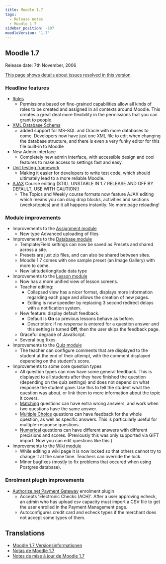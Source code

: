 ```yaml
---
title: Moodle 1.7
tags:
  - Release notes
  - Moodle 1.7
sidebar_position: -107
moodleVersion: '1.7'
---
```


## Moodle 1.7

Release date: 7th November, 2006

[This page shows details about issues resolved in this version](http://tracker.moodle.org/secure/ReleaseNote.jspa?version=10120&styleName=Html&projectId=10011&Create=Create)

### Headline features

- [Roles](/docs/apis/subsystems/roles)
  - Permissions based on fine-grained capabilities allow all kinds of roles to be created and assigned in all contexts around Moodle. This creates a great deal more flexibility in the permissions that you can grant to people.
- [XML Database Schema](https://docs.moodle.org/dev/XMLDB_Documentation)
  - added support for MS-SQL and Oracle with more databases to come. Developers now have just one XML file to edit when changing the database structure, and there is even a very funky editor for this file built-in to Moodle
- New Admin interface
  - Completely new admin interface, with accessible design and cool features to make access to settings fast and easy.
- [Unit testing framework](https://docs.moodle.org/dev/Unit_tests)
  - Making it easier for developers to write test code, which should ultimately lead to a more reliable Moodle.
- [AJAX](https://docs.moodle.org/dev/AJAX) Course editing (STILL UNSTABLE IN 1.7 RELEASE AND OFF BY DEFAULT, USE WITH CAUTION!)
  - The Topics and Weekly course formats now feature AJAX editing which means you can drag drop blocks, activities and sections (weeks/topics) and it all happens instantly. No more page reloading!

### Module improvements

- Improvements to the [Assignment module](https://docs.moodle.org/en/Assignment_module)
  - New type Advanced uploading of files
- Improvements to the [Database module](https://docs.moodle.org/en/Database_module)
  - Template/Field settings can now be saved as Presets and shared across a site.
  - Presets are just zip files, and can also be shared between sites.
  - Moodle 1.7 comes with one sample preset (an Image Gallery) with more to come.
  - New latitude/longitude data type
- Improvements to the [Lesson module](https://docs.moodle.org/en/Lesson_module)
  - Now has a more unified view of lesson screens.
  - Teacher editing:
    - Collapsed view has a nicer format, displays more information regarding each page and allows the creation of new pages.
    - Editing is now speedier by replacing 3 second redirect delays with a notification system.
  - New feature: display default feedback.
    - Default is **On** so previous lessons behave as before.
    - Description: if no *response* is entered for a question answer and this setting is turned **Off**, then the user skips the feedback page.
  - Graceful degrade of JavaScript.
  - Several bug fixes.
- Improvements to the [Quiz module](https://docs.moodle.org/en/Quiz_module)
  - The teacher can configure comments that are displayed to the student at the end of their attempt, with the comment displayed depending on the student's score.
- Improvements to some core question types
  - All question types can now have some general feedback. This is displayed to all students after they have finished the question (depending on the quiz settings) and does not depend on what response the student gave. Use this to tell the student what the question was about, or link them to more information about the topic it covers.
  - [Matching](https://docs.moodle.org/dev/Matching_question_type) questions can have extra wrong answers, and work when two questions have the same answer.
  - [Multiple Choice](https://docs.moodle.org/dev/Multiple_Choice_question_type) questions can have feedback for the whole question, as well as specific answers. This is particularly useful for multiple-response questions.
  - [Numerical](https://docs.moodle.org/dev/Numerical_question_type) questions can have different answers with different precisions and scores. (Previously this was only supported via GIFT import. Now you can edit questions like this.)
- Improvements to the [Wiki module](https://docs.moodle.org/en/Wiki_module)
  - While editing a wiki page it is now locked so that others cannot try to change it at the same time. Teachers can override the lock.
  - Minor bugfixes (mostly to fix problems that occured when using Postgres database).

### Enrolment plugin improvements

- [Authorize.net Payment Gateway](https://docs.moodle.org/en/Authorize.net_Payment_Gateway) enrolment plugin
  - Accepts 'Electronic Checks (ACH)'. After a user approving echeck, an admin who has upload csv capacity must import a CSV file to get the user enrolled in the Payment Management page.
  - Autoconfigures credit card and echeck types if the merchant does not accept some types of them.

## Translations

- [Moodle 1.7 Versionsinformationen](https://docs.moodle.org/de/Moodle_1.7_Versionsinformationen)
- [Notas de Moodle 1.7](https://docs.moodle.org/es/Notas_de_Moodle_1.7)
- [Notes de mise à jour de Moodle 1.7](https://docs.moodle.org/fr/Notes_de_mise_à_jour_de_Moodle_1.7)
